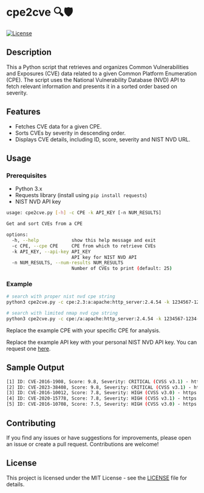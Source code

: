 # cpe2cve 🔍🛡️

[![License](https://img.shields.io/badge/license-MIT-blue.svg)](LICENSE)


## Description

This a Python script that retrieves and organizes Common Vulnerabilities and Exposures (CVE) data related to a given Common Platform Enumeration (CPE). The script uses the National Vulnerability Database (NVD) API to fetch relevant information and presents it in a sorted order based on severity.

## Features

- Fetches CVE data for a given CPE.
- Sorts CVEs by severity in descending order.
- Displays CVE details, including ID, score, severity and NIST NVD URL.

## Usage

### Prerequisites

- Python 3.x
- Requests library (install using `pip install requests`)
- NIST NVD API key

````bash
usage: cpe2cve.py [-h] -c CPE -k API_KEY [-n NUM_RESULTS]

Get and sort CVEs from a CPE

options:
  -h, --help            show this help message and exit
  -c CPE, --cpe CPE     CPE from which to retrieve CVEs
  -k API_KEY, --api-key API_KEY
                        API key for NIST NVD API
  -n NUM_RESULTS, --num-results NUM_RESULTS
                        Number of CVEs to print (default: 25)
````

### Example

```bash
# search with proper nist nvd cpe string
python3 cpe2cve.py -c cpe:2.3:a:apache:http_server:2.4.54 -k 1234567-1234-abcd-efgh-9873210

# search with limited nmap nvd cpe string
python3 cpe2cve.py -c cpe:/a:apache:http_server:2.4.54 -k 1234567-1234-abcd-efgh-9873210
```

Replace the example CPE with your specific CPE for analysis.

Replace the example API key with your personal NIST NVD API key. You can request one [here](https://nvd.nist.gov/developers/request-an-api-key).

## Sample Output

```bash
[1] ID: CVE-2016-1908, Score: 9.8, Severity: CRITICAL (CVSS v3.1) - https://nvd.nist.gov/vuln/detail/CVE-2016-1908
[2] ID: CVE-2023-38408, Score: 9.8, Severity: CRITICAL (CVSS v3.1) - https://nvd.nist.gov/vuln/detail/CVE-2023-38408
[3] ID: CVE-2016-10012, Score: 7.8, Severity: HIGH (CVSS v3.0) - https://nvd.nist.gov/vuln/detail/CVE-2016-10012
[4] ID: CVE-2020-15778, Score: 7.8, Severity: HIGH (CVSS v3.1) - https://nvd.nist.gov/vuln/detail/CVE-2020-15778
[5] ID: CVE-2016-10708, Score: 7.5, Severity: HIGH (CVSS v3.0) - https://nvd.nist.gov/vuln/detail/CVE-2016-10708
```

## Contributing

If you find any issues or have suggestions for improvements, please open an issue or create a pull request. Contributions are welcome!

## License

This project is licensed under the MIT License - see the [LICENSE](LICENSE) file for details.
